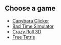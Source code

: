 ## Choose a game
- [Capybara Clicker](games/capybara)
- [Bad Time Simulator](games/sans)
- [Crazy Roll 3D](games/roll3d)
- [Free Tetris](games/tetris-ripoff)